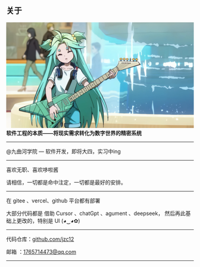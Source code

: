 ## 关于

![Luck](./..//assets/Luck.png)
**软件工程的本质——将现实需求转化为数字世界的精密系统**

---

@九曲河学院 — 软件开发，即将大四，实习中ing

---

喜欢无职、喜欢哆啦酱

请相信，一切都是命中注定，一切都是最好的安排。

---

在 gitee 、vercel、github 平台都有部署

大部分代码都是 借助 Cursor 、chatGpt 、agument 、deepseek， 然后再此基础上更改的，特别是 UI (◕‿◕✿)

---

代码仓库：[github.com/jzc12](https://github.com/jzc12)

邮箱    ：[1765714473@qq.com](mailto:1765714473@qq.com)

---
